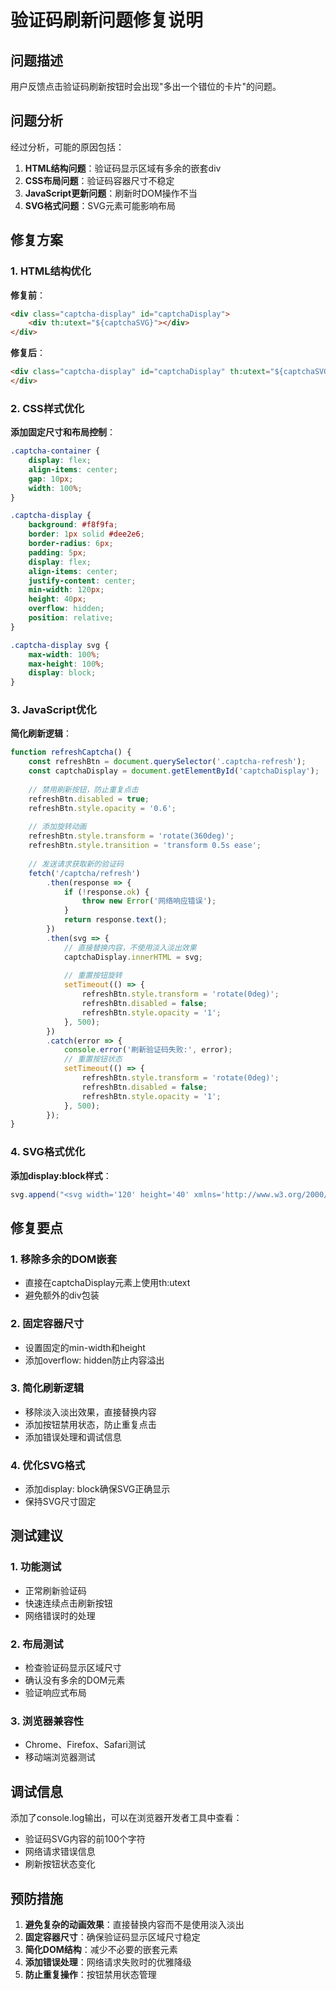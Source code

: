# 验证码刷新问题修复说明

## 问题描述

用户反馈点击验证码刷新按钮时会出现"多出一个错位的卡片"的问题。

## 问题分析

经过分析，可能的原因包括：

1. **HTML结构问题**：验证码显示区域有多余的嵌套div
2. **CSS布局问题**：验证码容器尺寸不稳定
3. **JavaScript更新问题**：刷新时DOM操作不当
4. **SVG格式问题**：SVG元素可能影响布局

## 修复方案

### 1. HTML结构优化

**修复前**：
```html
<div class="captcha-display" id="captchaDisplay">
    <div th:utext="${captchaSVG}"></div>
</div>
```

**修复后**：
```html
<div class="captcha-display" id="captchaDisplay" th:utext="${captchaSVG}">
</div>
```

### 2. CSS样式优化

**添加固定尺寸和布局控制**：
```css
.captcha-container {
    display: flex;
    align-items: center;
    gap: 10px;
    width: 100%;
}

.captcha-display {
    background: #f8f9fa;
    border: 1px solid #dee2e6;
    border-radius: 6px;
    padding: 5px;
    display: flex;
    align-items: center;
    justify-content: center;
    min-width: 120px;
    height: 40px;
    overflow: hidden;
    position: relative;
}

.captcha-display svg {
    max-width: 100%;
    max-height: 100%;
    display: block;
}
```

### 3. JavaScript优化

**简化刷新逻辑**：
```javascript
function refreshCaptcha() {
    const refreshBtn = document.querySelector('.captcha-refresh');
    const captchaDisplay = document.getElementById('captchaDisplay');
    
    // 禁用刷新按钮，防止重复点击
    refreshBtn.disabled = true;
    refreshBtn.style.opacity = '0.6';
    
    // 添加旋转动画
    refreshBtn.style.transform = 'rotate(360deg)';
    refreshBtn.style.transition = 'transform 0.5s ease';
    
    // 发送请求获取新的验证码
    fetch('/captcha/refresh')
        .then(response => {
            if (!response.ok) {
                throw new Error('网络响应错误');
            }
            return response.text();
        })
        .then(svg => {
            // 直接替换内容，不使用淡入淡出效果
            captchaDisplay.innerHTML = svg;
            
            // 重置按钮旋转
            setTimeout(() => {
                refreshBtn.style.transform = 'rotate(0deg)';
                refreshBtn.disabled = false;
                refreshBtn.style.opacity = '1';
            }, 500);
        })
        .catch(error => {
            console.error('刷新验证码失败:', error);
            // 重置按钮状态
            setTimeout(() => {
                refreshBtn.style.transform = 'rotate(0deg)';
                refreshBtn.disabled = false;
                refreshBtn.style.opacity = '1';
            }, 500);
        });
}
```

### 4. SVG格式优化

**添加display:block样式**：
```java
svg.append("<svg width='120' height='40' xmlns='http://www.w3.org/2000/svg' style='display:block;'>");
```

## 修复要点

### 1. 移除多余的DOM嵌套
- 直接在captchaDisplay元素上使用th:utext
- 避免额外的div包装

### 2. 固定容器尺寸
- 设置固定的min-width和height
- 添加overflow: hidden防止内容溢出

### 3. 简化刷新逻辑
- 移除淡入淡出效果，直接替换内容
- 添加按钮禁用状态，防止重复点击
- 添加错误处理和调试信息

### 4. 优化SVG格式
- 添加display: block确保SVG正确显示
- 保持SVG尺寸固定

## 测试建议

### 1. 功能测试
- 正常刷新验证码
- 快速连续点击刷新按钮
- 网络错误时的处理

### 2. 布局测试
- 检查验证码显示区域尺寸
- 确认没有多余的DOM元素
- 验证响应式布局

### 3. 浏览器兼容性
- Chrome、Firefox、Safari测试
- 移动端浏览器测试

## 调试信息

添加了console.log输出，可以在浏览器开发者工具中查看：
- 验证码SVG内容的前100个字符
- 网络请求错误信息
- 刷新按钮状态变化

## 预防措施

1. **避免复杂的动画效果**：直接替换内容而不是使用淡入淡出
2. **固定容器尺寸**：确保验证码显示区域尺寸稳定
3. **简化DOM结构**：减少不必要的嵌套元素
4. **添加错误处理**：网络请求失败时的优雅降级
5. **防止重复操作**：按钮禁用状态管理 